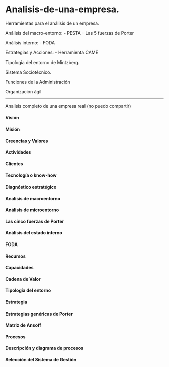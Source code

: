 # Analisis-de-una-empresa.
Herramientas para el análisis de un empresa.


Análisis del macro-entorno:
    - PESTA 
    - Las 5 fuerzas de Porter

Análisis interno:
    - FODA

Estrategias y Acciones:
    - Herramienta CAME

Tipologia del entorno de Mintzberg.

Sistema Sociotécnico.

Funciones de la Administración

Organización ágil

----------------------------------

Analisis completo de una empresa real (no puedo compartir)

#### Visión	
#### Misión	
#### Creencias y Valores	
#### Actividades	
#### Clientes	
#### Tecnología o know-how	
#### Diagnóstico estratégico	
#### Analisis de macroentorno	
#### Análisis de microentorno	
#### Las cinco fuerzas de Porter	
#### Análisis del estado interno	
#### FODA	
#### Recursos	
#### Capacidades	
#### Cadena de Valor	
#### Tipología del entorno	
#### Estrategia	
#### Estrategias genéricas de Porter	
#### Matriz de Ansoff	
#### Procesos	
#### Descripción y diagrama de procesos	
#### Selección del Sistema de Gestión
